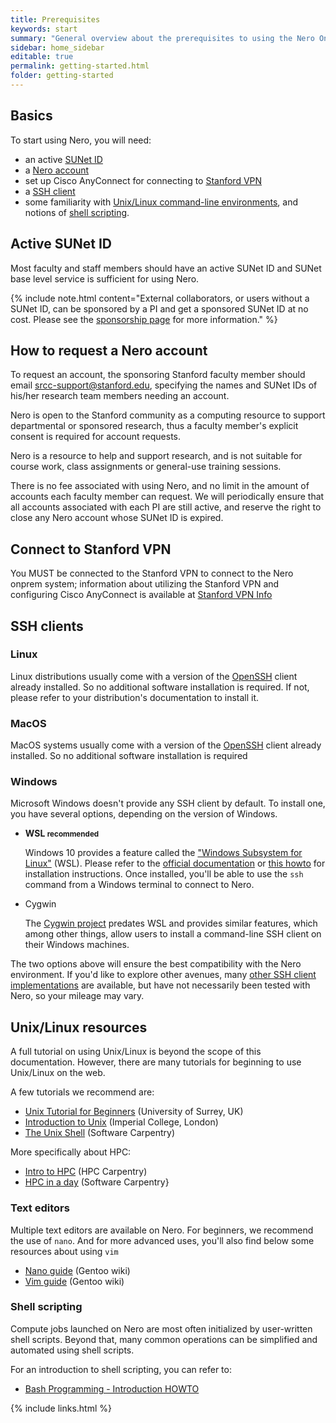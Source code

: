 ```yaml
---
title: Prerequisites
keywords: start
summary: "General overview about the prerequisites to using the Nero Onprem Cluster"
sidebar: home_sidebar
editable: true
permalink: getting-started.html
folder: getting-started
---
```


## Basics
To start using Nero, you will need:

* an active [SUNet ID][url_sunet]
* a [Nero account][url_request]
* set up Cisco AnyConnect for connecting to [Stanford VPN][url_vpn]
* a [SSH client][url_ssh]
* some familiarity with [Unix/Linux command-line environments][url_unix], and
  notions of [shell scripting][url_bash].

## Active SUNet ID
Most faculty and staff members should have an active SUNet ID and SUNet base level service is sufficient for using Nero.

{% include note.html content="External
   collaborators, or users without a SUNet ID, can be sponsored by a PI and
   get a sponsored SUNet ID at no cost. Please see the [sponsorship
   page][url_sponsor] for more information." %}


## How to request a Nero account

To request an account, the sponsoring Stanford faculty member should email
srcc-support@stanford.edu, specifying the names and SUNet IDs of
his/her research team members needing an account.

Nero is open to the Stanford community as a computing resource to support
departmental or sponsored research, thus a faculty member's explicit consent is
required for account requests.

Nero is a resource to help and support research, and is not suitable for course work, 
class assignments or general-use training sessions.

There is no fee associated with using Nero, and no limit in the amount of
accounts each faculty member can request. We will periodically ensure that all
accounts associated with each PI are still active, and reserve the right to
close any Nero account whose SUNet ID is expired.



## Connect to Stanford VPN
You MUST be connected to the Stanford VPN to connect to the Nero onprem system; information about
utilizing the Stanford VPN  and configuring Cisco AnyConnect is available at [Stanford VPN Info][url_vpn]


## SSH clients


### Linux

Linux distributions usually come with a version of the [OpenSSH][url_openssh]
client already installed. So no additional software installation is required.
If not, please refer to your distribution's documentation to install it.

### MacOS

MacOS systems usually come with a version of the [OpenSSH][url_openssh] client
already installed. So no additional software installation is required


### Windows

Microsoft Windows doesn't provide any SSH client by default. To install one,
you have several options, depending on the version of Windows.

* **WSL <small>recommended</small>**

    Windows 10 provides a feature called the ["Windows
    Subsystem for Linux"][url_wsl] (WSL). Please refer to the [official
    documentation][url_wsl_doc] or [this howto][url_wsl_howto] for installation
    instructions. Once installed, you'll be able to use the `ssh` command from a
    Windows terminal to connect to Nero.

* Cygwin

    The [Cygwin project][url_cygwin] predates WSL and provides similar features,
    which among other things, allow users to install a command-line SSH client on
    their Windows machines.

The two options above will ensure the best compatibility with the Nero
environment. If you'd like to explore other avenues, many [other SSH client
implementations][url_ssh_clients] are available, but have not necessarily been tested
with Nero, so your mileage may vary.


## Unix/Linux resources

A full tutorial on using Unix/Linux is beyond the scope of this documentation.
However, there are many tutorials for beginning to use Unix/Linux on the web.

A few tutorials we recommend are:

* [Unix Tutorial for Beginners][url_tuto_1] (University of Surrey, UK)
* [Introduction to Unix][url_tuto_2] (Imperial College, London)
* [The Unix Shell][url_tuto_3] (Software Carpentry)

More specifically about HPC:

* [Intro to HPC][url_tuto_5] (HPC Carpentry)
* [HPC in a day][url_tuto_4] (Software Carpentry}


### Text editors

Multiple text editors are available on Nero. For beginners, we recommend
the use of `nano`. And for more advanced uses, you'll also find below some
resources about using `vim`

* [Nano guide][url_nano] (Gentoo wiki)
* [Vim guide][url_vim] (Gentoo wiki)


### Shell scripting

Compute jobs launched on Nero are most often initialized by user-written
shell scripts. Beyond that, many common operations can be simplified and
automated using shell scripts.

For an introduction to shell scripting, you can refer to:

* [Bash Programming - Introduction HOWTO][url_scripting]


[comment]: #  (link URLs -----------------------------------------------------)

[url_sunet]:        https://uit.stanford.edu/service/accounts/sunetids
[url_level]:        https://uit.stanford.edu/service/accounts/sunetids#services
[url_sponsor]:      https://uit.stanford.edu/service/sponsorship/
[url_vpn]:          https://vpn.stanford.edu

[url_openssh]:      https://www.openssh.com/
[url_wsl]:          https://en.wikipedia.org/wiki/Windows_Subsystem_for_Linux
[url_wsl_doc]:      https://msdn.microsoft.com/commandline/wsl
[url_wsl_howto]:    https://www.howtogeek.com/249966/how-to-install-and-use-the-linux-bash-shell-on-windows-10/
[url_cygwin]:       https://cygwin.com
[url_ssh_clients]:  https://en.wikipedia.org/wiki/Comparison_of_SSH_clients#Platform

[url_request]:      /nero2/getting-started.html#how-to-request-an-account
[url_ssh]:          #ssh-clients
[url_unix]:         #unixlinux-resources
[url_bash]:         #shell-scripting

[url_scripting]:    http://tldp.org/HOWTO/Bash-Prog-Intro-HOWTO.html
[url_tuto_1]:       http://www.ee.surrey.ac.uk/Teaching/Unix/
[url_tuto_2]:       http://www.doc.ic.ac.uk/~wjk/UnixIntro/
[url_tuto_3]:       https://swcarpentry.github.io/shell-novice/
[url_tuto_4]:       https://psteinb.github.io/hpc-in-a-day/
[url_tuto_5]:       https://hpc-carpentry.github.io/hpc-intro/


[url_nano]:         https://wiki.gentoo.org/wiki/Nano/Basics_Guide
[url_vim]:          https://wiki.gentoo.org/wiki/Vim/Guide

{% include links.html %}
